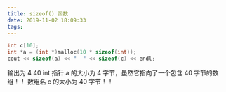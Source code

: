 ```yaml
---
title: sizeof() 函数
date: 2019-11-02 18:09:33
tags:
---
```

```C++
int c[10];
int *a = (int *)malloc(10 * sizeof(int));
cout << sizeof(a) << "  " << sizeof(c) << endl;
```
输出为 4  40
int 指针 a 的大小为 4 字节，虽然它指向了一个包含 40 字节的数组！！
数组名 c 的大小为 40 字节！！